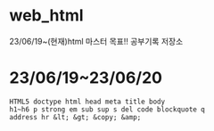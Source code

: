 # web_html
23/06/19~(현재)html 마스터 목표!! 공부기록 저장소

# 23/06/19~23/06/20

```
HTML5 doctype html head meta title body
h1~h6 p strong em sub sup s del code blockquote q
address hr &lt; &gt; &copy; &amp;
```
